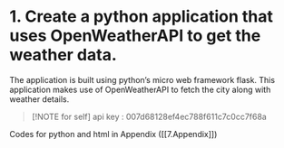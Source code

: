 # 1. Create a python application that uses OpenWeatherAPI to get the weather data.

The application is built using python’s micro web framework flask.
This application makes use of OpenWeatherAPI to fetch the city along with weather details.

> [!NOTE for self]
> api key : 007d68128ef4ec788f611c7c0cc7f68a

Codes for python and html in Appendix ([[7.Appendix]])


